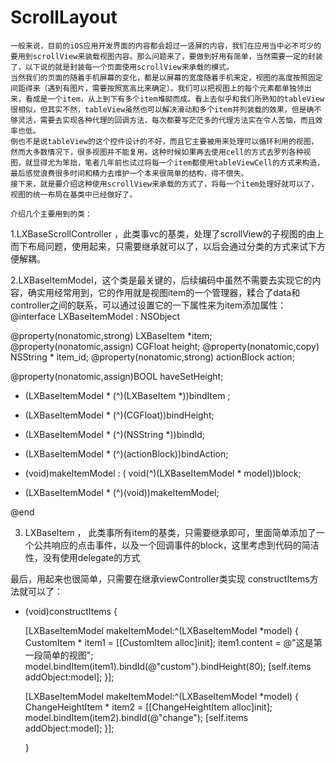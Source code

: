 # ScrollLayout

    一般来说，目前的iOS应用开发界面的内容都会超过一竖屏的内容，我们在应用当中必不可少的要用到scrollView来装载视图内容。那么问题来了，要做到好用有简单，当然需要一定的封装了，以下说的就是封装每一个页面使用scrollView来承载的模式。
    当然我们的页面的随着手机屏幕的变化，都是以屏幕的宽度随着手机来定，视图的高度按照固定间距得来（遇到有图片，需要按照宽高比来确定）。我们可以把视图上的每个元素都单独领出来，看成是一个item，从上到下有多个item堆砌而成。看上去似乎和我们所熟知的tableView很相似，但其实不然，tableView虽然也可以解决滑动和多个item并列装载的效果，但是确不够灵活，需要去实现各种代理的回调方法，每次都要写茫茫多的代理方法实在令人苦恼，而且效率也低。
    倒也不是说tableView的这个控件设计的不好，而且它主要被用来处理可以循环利用的视图，然而大多数情况下，很多视图并不能复用，这种时候如果再去使用cell的方式去罗列各种视图，就显得尤为笨拙，笔者几年前也试过将每一个item都使用tableViewCell的方式来构造，最后感觉浪费很多时间和精力去维护一个本来很简单的结构，得不偿失。
    接下来，就是要介绍这种使用scrollView来承载的方式了，将每一个item处理好就可以了，视图的统一布局在基类中已经做好了。
    
    介绍几个主要用到的类：
 1.LXBaseScrollController ，此类事vc的基类，处理了scrollView的子视图的由上而下布局问题，使用起来，只需要继承就可以了，以后会通过分类的方式来试下方便解耦。
 
 2.LXBaseItemModel，这个类是最关键的，后续编码中虽然不需要去实现它的内容，确实用经常用到，它的作用就是视图item的一个管理器，糅合了data和controller之间的联系，可以通过设置它的一下属性来为item添加属性：
 @interface LXBaseItemModel : NSObject


@property(nonatomic,strong) LXBaseItem *item;
@property(nonatomic,assign) CGFloat height;
@property(nonatomic,copy) NSString * item_id;
@property(nonatomic,strong) actionBlock action;

@property(nonatomic,assign)BOOL haveSetHeight;


- (LXBaseItemModel * (^)(LXBaseItem *))bindItem ;

- (LXBaseItemModel * (^)(CGFloat))bindHeight;

- (LXBaseItemModel * (^)(NSString *))bindId;

- (LXBaseItemModel * (^)(actionBlock))bindAction;

+ (void)makeItemModel : ( void(^)(LXBaseItemModel * model))block;

+ (LXBaseItemModel * (^)(void))makeItemModel;

@end

3. LXBaseItem ， 此类事所有item的基类，只需要继承即可，里面简单添加了一个公共响应的点击事件，以及一个回调事件的block，这里考虑到代码的简洁性，没有使用delegate的方式

最后，用起来也很简单，只需要在继承viewController类实现 constructItems方法就可以了：

- (void)constructItems {
    
    [LXBaseItemModel makeItemModel:^(LXBaseItemModel *model) {
        CustomItem * item1 = [[CustomItem alloc]init];
        item1.content = @"这是第一段简单的视图";
        model.bindItem(item1).bindId(@"custom").bindHeight(80);
        [self.items addObject:model];
    }];
    
    
    [LXBaseItemModel makeItemModel:^(LXBaseItemModel *model) {
        ChangeHeightItem * item2 = [[ChangeHeightItem alloc]init];
        model.bindItem(item2).bindId(@"change");
        [self.items addObject:model];
    }];
    
  }
    
